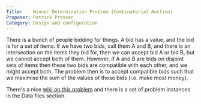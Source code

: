 ```yaml
---
Title:    Winner Determination Problem (Combinatorial Auction)
Proposer: Patrick Prosser
Category: Design and configuration
---
```


There is a bunch of people bidding for things. A bid has a value, and the bid is for a set of items. 
If we have two bids, call them A and B, and there is an intersection on the items they bid for, then we can
accept bid A or bid B, but we cannot accept both of them. However, if A and B are bids on disjoint sets 
of items then these two bids are compatible with each other, and we might accept both. The problem then is 
to accept compatible bids such that 
we maximise the sum of the values of those bids (i.e. make most money).

There's a nice [wiki on this problem](https://en.wikipedia.org/wiki/Combinatorial_auction)
and there is a set of problem instances in the Data files section.

